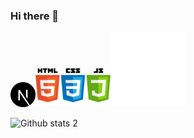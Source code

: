 ### Hi there 👋

<img src="next-js.svg" width="40px"><img src="htmlcssjs.png" width="120px"><img src="tailwind.png" width="120px">






![Github stats 2](https://github-readme-stats.vercel.app/api?username=clophy&show_icons=true&theme=radical)
